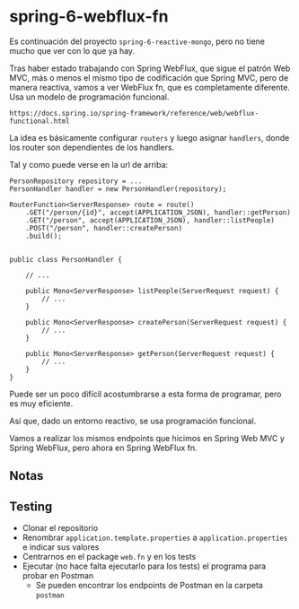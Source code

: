 # spring-6-webflux-fn

Es continuación del proyecto `spring-6-reactive-mongo`, pero no tiene mucho que ver con lo que ya hay.

Tras haber estado trabajando con Spring WebFlux, que sigue el patrón Web MVC, más o menos el mismo tipo de codificación que Spring MVC, pero de manera reactiva, vamos a ver WebFlux fn, que es completamente diferente. Usa un modelo de programación funcional.

`https://docs.spring.io/spring-framework/reference/web/webflux-functional.html`

La idea es básicamente configurar `routers` y luego asignar `handlers`, donde los router son dependientes de los handlers.

Tal y como puede verse en la url de arriba:

```
PersonRepository repository = ...
PersonHandler handler = new PersonHandler(repository);

RouterFunction<ServerResponse> route = route()
	.GET("/person/{id}", accept(APPLICATION_JSON), handler::getPerson)
	.GET("/person", accept(APPLICATION_JSON), handler::listPeople)
	.POST("/person", handler::createPerson)
	.build();


public class PersonHandler {

	// ...

	public Mono<ServerResponse> listPeople(ServerRequest request) {
		// ...
	}

	public Mono<ServerResponse> createPerson(ServerRequest request) {
		// ...
	}

	public Mono<ServerResponse> getPerson(ServerRequest request) {
		// ...
	}
}
```

Puede ser un poco difícil acostumbrarse a esta forma de programar, pero es muy eficiente.

Así que, dado un entorno reactivo, se usa programación funcional.

Vamos a realizar los mismos endpoints que hicimos en Spring Web MVC y Spring WebFlux, pero ahora en Spring WebFlux fn.

## Notas

## Testing

- Clonar el repositorio
- Renombrar `application.template.properties` a `application.properties` e indicar sus valores
- Centrarnos en el package `web.fn` y en los tests
- Ejecutar (no hace falta ejecutarlo para los tests) el programa para probar en Postman
  - Se pueden encontrar los endpoints de Postman en la carpeta `postman`